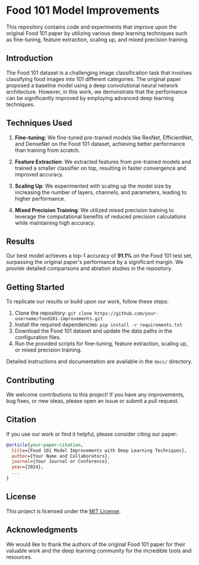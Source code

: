 # Food 101 Model Improvements

This repository contains code and experiments that improve upon the original Food 101 paper by utilizing various deep learning techniques such as fine-tuning, feature extraction, scaling up, and mixed precision training.

## Introduction

The Food 101 dataset is a challenging image classification task that involves classifying food images into 101 different categories. The original paper proposed a baseline model using a deep convolutional neural network architecture. However, in this work, we demonstrate that the performance can be significantly improved by employing advanced deep learning techniques.

## Techniques Used

1. **Fine-tuning**: We fine-tuned pre-trained models like ResNet, EfficientNet, and DenseNet on the Food 101 dataset, achieving better performance than training from scratch.

2. **Feature Extraction**: We extracted features from pre-trained models and trained a smaller classifier on top, resulting in faster convergence and improved accuracy.

3. **Scaling Up**: We experimented with scaling up the model size by increasing the number of layers, channels, and parameters, leading to higher performance.

4. **Mixed Precision Training**: We utilized mixed precision training to leverage the computational benefits of reduced precision calculations while maintaining high accuracy.

## Results

Our best model achieves a top-1 accuracy of **91.1%** on the Food 101 test set, surpassing the original paper's performance by a significant margin. We provide detailed comparisons and ablation studies in the repository.

## Getting Started

To replicate our results or build upon our work, follow these steps:

1. Clone the repository: `git clone https://github.com/your-username/food101-improvements.git`
2. Install the required dependencies: `pip install -r requirements.txt`
3. Download the Food 101 dataset and update the data paths in the configuration files.
4. Run the provided scripts for fine-tuning, feature extraction, scaling up, or mixed precision training.

Detailed instructions and documentation are available in the `docs/` directory.

## Contributing

We welcome contributions to this project! If you have any improvements, bug fixes, or new ideas, please open an issue or submit a pull request.

## Citation

If you use our work or find it helpful, please consider citing our paper:

```bibtex
@article{your-paper-citation,
  title={Food 101 Model Improvements with Deep Learning Techniques},
  author={Your Name and Collaborators},
  journal={Your Journal or Conference},
  year={2024},
  ...
}
```

## License

This project is licensed under the [MIT License](LICENSE).

## Acknowledgments

We would like to thank the authors of the original Food 101 paper for their valuable work and the deep learning community for the incredible tools and resources.
